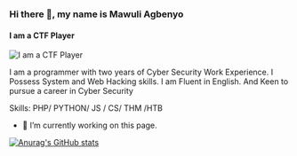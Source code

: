 ### Hi there 👋, my name is Mawuli Agbenyo
#### I am a CTF Player
![I am a CTF Player](https://pbs.twimg.com/profile_banners/1315334312825360384/1670451672/600x200)

I am a programmer with two years of Cyber Security Work Experience. I Possess System and Web Hacking skills. I am Fluent in English. And Keen to pursue a career in Cyber Security

Skills: PHP/ PYTHON/ JS / CS/ THM /HTB

- 🔭 I’m currently working on this page. 





[![Anurag's GitHub stats](https://github-readme-stats.vercel.app/api?username=Mawuli-Agbenyo)](https://github.com/anuraghazra/github-readme-stats)



